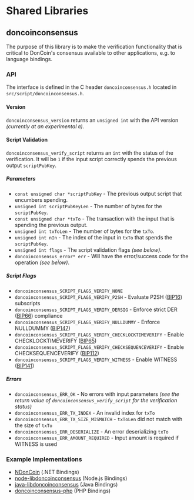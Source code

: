 Shared Libraries
================

## doncoinconsensus

The purpose of this library is to make the verification functionality that is critical to DonCoin's consensus available to other applications, e.g. to language bindings.

### API

The interface is defined in the C header `doncoinconsensus.h` located in  `src/script/doncoinconsensus.h`.

#### Version

`doncoinconsensus_version` returns an `unsigned int` with the API version *(currently at an experimental `0`)*.

#### Script Validation

`doncoinconsensus_verify_script` returns an `int` with the status of the verification. It will be `1` if the input script correctly spends the previous output `scriptPubKey`.

##### Parameters
- `const unsigned char *scriptPubKey` - The previous output script that encumbers spending.
- `unsigned int scriptPubKeyLen` - The number of bytes for the `scriptPubKey`.
- `const unsigned char *txTo` - The transaction with the input that is spending the previous output.
- `unsigned int txToLen` - The number of bytes for the `txTo`.
- `unsigned int nIn` - The index of the input in `txTo` that spends the `scriptPubKey`.
- `unsigned int flags` - The script validation flags *(see below)*.
- `doncoinconsensus_error* err` - Will have the error/success code for the operation *(see below)*.

##### Script Flags
- `doncoinconsensus_SCRIPT_FLAGS_VERIFY_NONE`
- `doncoinconsensus_SCRIPT_FLAGS_VERIFY_P2SH` - Evaluate P2SH ([BIP16](https://github.com/doncoin/bips/blob/master/bip-0016.mediawiki)) subscripts
- `doncoinconsensus_SCRIPT_FLAGS_VERIFY_DERSIG` - Enforce strict DER ([BIP66](https://github.com/doncoin/bips/blob/master/bip-0066.mediawiki)) compliance
- `doncoinconsensus_SCRIPT_FLAGS_VERIFY_NULLDUMMY` - Enforce NULLDUMMY ([BIP147](https://github.com/doncoin/bips/blob/master/bip-0147.mediawiki))
- `doncoinconsensus_SCRIPT_FLAGS_VERIFY_CHECKLOCKTIMEVERIFY` - Enable CHECKLOCKTIMEVERIFY ([BIP65](https://github.com/doncoin/bips/blob/master/bip-0065.mediawiki))
- `doncoinconsensus_SCRIPT_FLAGS_VERIFY_CHECKSEQUENCEVERIFY` - Enable CHECKSEQUENCEVERIFY ([BIP112](https://github.com/doncoin/bips/blob/master/bip-0112.mediawiki))
- `doncoinconsensus_SCRIPT_FLAGS_VERIFY_WITNESS` - Enable WITNESS ([BIP141](https://github.com/doncoin/bips/blob/master/bip-0141.mediawiki))

##### Errors
- `doncoinconsensus_ERR_OK` - No errors with input parameters *(see the return value of `doncoinconsensus_verify_script` for the verification status)*
- `doncoinconsensus_ERR_TX_INDEX` - An invalid index for `txTo`
- `doncoinconsensus_ERR_TX_SIZE_MISMATCH` - `txToLen` did not match with the size of `txTo`
- `doncoinconsensus_ERR_DESERIALIZE` - An error deserializing `txTo`
- `doncoinconsensus_ERR_AMOUNT_REQUIRED` - Input amount is required if WITNESS is used

### Example Implementations
- [NDonCoin](https://github.com/NicolasDorier/NDonCoin/blob/master/NDonCoin/Script.cs#L814) (.NET Bindings)
- [node-libdoncoinconsensus](https://github.com/bitpay/node-libdoncoinconsensus) (Node.js Bindings)
- [java-libdoncoinconsensus](https://github.com/dexX7/java-libdoncoinconsensus) (Java Bindings)
- [doncoinconsensus-php](https://github.com/Bit-Wasp/doncoinconsensus-php) (PHP Bindings)
